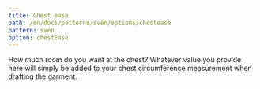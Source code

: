 ```yaml
---
title: Chest ease
path: /en/docs/patterns/sven/options/chestease
pattern: sven
option: chestEase
---
```


How much room do you want at the chest?
Whatever value you provide here will simply be added to your chest circumference measurement when drafting the garment.
